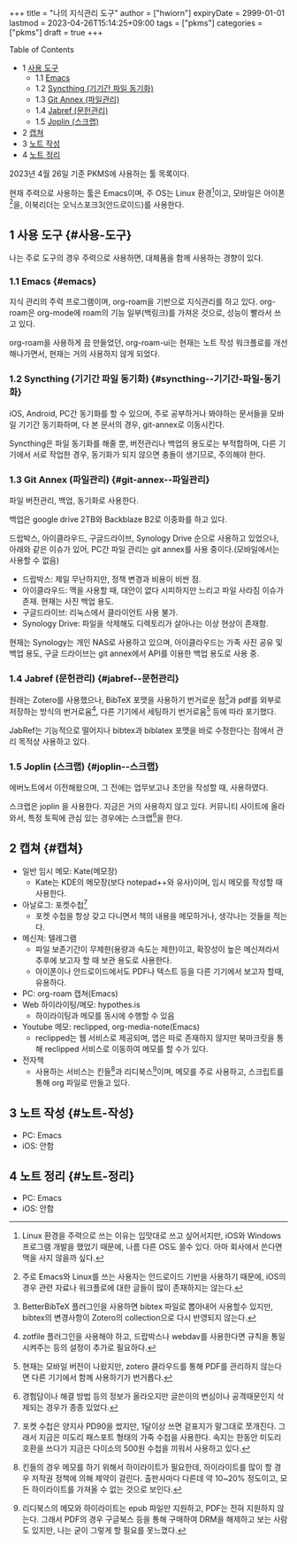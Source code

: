 +++
title = "나의 지식관리 도구"
author = ["hwiorn"]
expiryDate = 2999-01-01
lastmod = 2023-04-26T15:14:25+09:00
tags = ["pkms"]
categories = ["pkms"]
draft = true
+++

<div class="ox-hugo-toc toc has-section-numbers">

<div class="heading">Table of Contents</div>

- <span class="section-num">1</span> [사용 도구](#사용-도구)
    - <span class="section-num">1.1</span> [Emacs](#emacs)
    - <span class="section-num">1.2</span> [Syncthing (기기간 파일 동기화)](#syncthing--기기간-파일-동기화)
    - <span class="section-num">1.3</span> [Git Annex (파일관리)](#git-annex--파일관리)
    - <span class="section-num">1.4</span> [Jabref (문헌관리)](#jabref--문헌관리)
    - <span class="section-num">1.5</span> [Joplin (스크랩)](#joplin--스크랩)
- <span class="section-num">2</span> [캡쳐](#캡쳐)
- <span class="section-num">3</span> [노트 작성](#노트-작성)
- <span class="section-num">4</span> [노트 정리](#노트-정리)

</div>
<!--endtoc-->

2023년 4월 26일 기준 PKMS에 사용하는 툴 목록이다.

현재 주력으로 사용하는 툴은 Emacs이며, 주 OS는 Linux 환경[^fn:1]이고, 모바일은
아이폰[^fn:2]을, 이북리더는 오닉스포크3(안드로이드)를 사용한다.


## <span class="section-num">1</span> 사용 도구 {#사용-도구}

나는 주로 도구의 경우 주력으로 사용하면, 대체품을 함께 사용하는 경향이 있다.


### <span class="section-num">1.1</span> Emacs {#emacs}

지식 관리의 주력 프로그램이며, org-roam을 기반으로 지식관리를 하고 있다.
org-roam은 org-mode에 roam의 기능 일부(백링크)를 가져온 것으로, 성능이 빨라서
쓰고 있다.

org-roam을 사용하게 끔 만들었던, org-roam-ui는 현재는 노트 작성 워크플로를
개선해나가면서, 현재는 거의 사용하지 않게 되었다.


### <span class="section-num">1.2</span> Syncthing (기기간 파일 동기화) {#syncthing--기기간-파일-동기화}

iOS, Android, PC간 동기화를 할 수 있으며, 주로 공부하거나 봐야하는 문서들을
모바일 기기간 동기화하며, 다 본 문서의 경우, git-annex로 이동시킨다.

Syncthing은 파일 동기화를 해줄 뿐, 버전관리나 백업의 용도로는 부적합하며, 다른
기기에서 서로 작업한 경우, 동기화가 되지 않으면 충돌이 생기므로, 주의해야 한다.


### <span class="section-num">1.3</span> Git Annex (파일관리) {#git-annex--파일관리}

파일 버전관리, 백업, 동기화로 사용한다.

백업은 google drive 2TB와 Backblaze B2로 이중화를 하고 있다.

드랍박스, 아이클라우드, 구글드라이브, Synology Drive 순으로 사용하고 있었으나,
아래와 같은 이슈가 있어, PC간 파일 관리는 git annex를 사용 중이다.(모바일에서는
사용할 수 없음)

-   드랍박스: 제일 무난하지만, 정책 변경과 비용이 비싼 점.
-   아이클라우드: 맥을 사용할 때, 대안이 없다 시피하지만 느리고 파일 사라짐 이슈가
    존재. 현재는 사진 백업 용도.
-   구글드라이브: 리눅스에서 클라이언트 사용 불가.
-   Synology Drive: 파일을 삭제해도 디렉토리가 살아나는 이상 현상이 존재함.

현재는 Synology는 개인 NAS로 사용하고 있으며, 아이클라우드는 가족 사진 공유 및
백업 용도, 구글 드라이브는 git annex에서 API를 이용한 백업 용도로 사용 중.


### <span class="section-num">1.4</span> Jabref (문헌관리) {#jabref--문헌관리}

원래는 Zotero를 사용했으나, BibTeX 포맷을 사용하기 번거로운 점[^fn:3]과 pdf를
외부로 저장하는 방식의 번거로움[^fn:4], 다른 기기에서 세팅하기 번거로움[^fn:5]
등에 따라 포기했다.

JabRef는 기능적으로 떨어지나 bibtex과 biblatex 포맷을 바로 수정한다는 점에서
관리 목적상 사용하고 있다.


### <span class="section-num">1.5</span> Joplin (스크랩) {#joplin--스크랩}

에버노트에서 이전해왔으며, 그 전에는 업무보고나 초안을 작성할 때,
사용하였다.

스크랩은 joplin 을 사용한다. 지금은 거의 사용하지 않고 있다. 커뮤니티 사이트에
올라와서, 특정 토픽에 관심 있는 경우에는 스크랩[^fn:6]을 한다.


## <span class="section-num">2</span> 캡쳐 {#캡쳐}

-   일반 임시 메모: Kate(메모장)
    -   Kate는 KDE의 메모장(보다 notepad++와 유사)이며, 임시 메모를 작성할 때
        사용한다.
-   아날로그: 포켓수첩[^fn:7]
    -   포켓 수첩을 항상 갖고 다니면서 책의 내용을 메모하거나, 생각나는 것들을
        적는다.
-   메신져: 텔레그램
    -   파일 보존기간이 무제한(용량과 속도는 제한)이고, 확장성이 높은 메신져라서
        추후에 보고자 할 때 보관 용도로 사용한다.
    -   아이폰이나 안드로이드에서도 PDF나 텍스트 등을 다른 기기에서 보고자 할때,
        유용하다.
-   PC: org-roam 캡쳐(Emacs)
-   Web 하이라이팅/메모: hypothes.is
    -   하이라이팅과 메모를 동시에 수행할 수 있음
-   Youtube 메모: reclipped, org-media-note(Emacs)
    -   reclipped는 웹 서비스로 제공되며, 앱은 따로 존재하지 않지만 북마크릿을 통해
        reclipped 서비스로 이동하여 메모를 할 수가 있다.
-   전자책
    -   사용하는 서비스는 킨들[^fn:8]과 리디북스[^fn:9]이며, 메모를 주로 사용하고, 스크립트를 통해 org 파일로 만들고 있다.


## <span class="section-num">3</span> 노트 작성 {#노트-작성}

-   PC: Emacs
-   iOS: 안함


## <span class="section-num">4</span> 노트 정리 {#노트-정리}

-   PC: Emacs
-   iOS: 안함

[^fn:1]: Linux 환경을 주력으로 쓰는 이유는 입맛대로 쓰고 싶어서지만, iOS와 Windows
    프로그램 개발을 했었기 때문에, 나름 다른 OS도 쓸수 있다. 아마 회사에서 쓴다면
    맥을 사지 않을까 싶다.
[^fn:2]: 주로 Emacs와 Linux를 쓰는 사용자는 안드로이드 기반을 사용하기 때문에,
    iOS의 경우 관련 자료나 워크플로에 대한 글들이 많이 존재하지는 않는다.
[^fn:3]: BetterBibTeX 플러그인을 사용하면 bibtex 파일로 뽑아내어 사용할수 있지만,
    bibtex의 변경사항이 Zotero의 collection으로 다시 반영되지 않는다.
[^fn:4]: zotfile 플러그인을 사용해야 하고, 드랍박스나 webdav를 사용한다면 규칙을
    통일시켜주는 등의 설정이 추가로 필요하다.
[^fn:5]: 현재는 모바일 버전이 나왔지만, zotero 클라우드를 통해 PDF를 관리하지
    않는다면 다른 기기에서 함께 사용하기가 번거롭다.
[^fn:6]: 경험담이나 해결 방법 등의 정보가 올라오지만 글쓴이의 변심이나
    공격때문인지 삭제되는 경우가 종종 있었다.
[^fn:7]: 포켓 수첩은 양지사 PD90을 썼지만, 1달이상 쓰면 겉표지가 말그대로
    쪼개진다. 그래서 지금은 미도리 패스포트 형태의 가죽 수첩을 사용한다. 속지는
    한동안 미도리 호환을 쓰다가 지금은 다이소의 500원 수첩을 끼워서 사용하고 있다.
[^fn:8]: 킨들의 경우 메모를 하기 위해서 하이라이트가 필요한데, 하이라이트를 많이
    할 경우 저작권 정책에 의해 제약이 걸린다. 출판사마다 다른데 약 10~20% 정도이고,
    모든 하이라이트를 가져올 수 없는 것으로 보인다.
[^fn:9]: 리디북스의 메모와 하이라이트는 epub 파일만 지원하고, PDF는 전혀 지원하지
    않는다. 그래서 PDF의 경우 구글북스 등을 통해 구매하여 DRM을 해제하고 보는 사람
    도 있지만, 나는 굳이 그렇게 할 필요를 못느꼈다.
